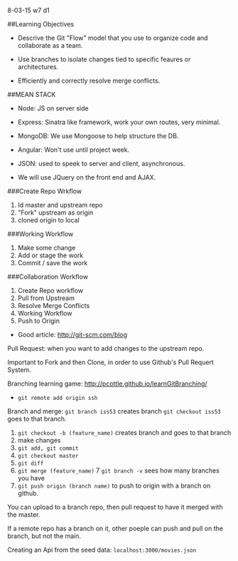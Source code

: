 8-03-15 w7 d1

##Learning Objectives

- Descrive the Git "Flow" model that you use to organize code and collaborate as a team.

- Use branches to isolate changes tied to specific feaures or architectures. 

- Efficiently and correctly resolve merge conflicts.


##MEAN STACK

- Node: JS on server side

- Express: Sinatra like framework, work your own routes, very minimal.

- MongoDB: We use Mongoose to help structure the DB.

- Angular: Won't use until project week.

- JSON: used to speek to server and client, asynchronous.  

- We will use JQuery on the front end and AJAX.

###Create Repo Wrkflow
1) Id master and upstream repo
2) "Fork" upstream as origin
3) cloned origin to local

###Working Workflow
1) Make some change
2) Add or stage the work
3) Commit / save the work

###Collaboration Workflow
1) Create Repo workflow
2) Pull from Upstream
3) Resolve Merge Conflicts
4) Working Workflow
5) Push to Origin 

- Good article: http://git-scm.com/blog

Pull Request: when you want to add changes to the upstream repo.

Important to Fork and then Clone, in order to use Github's Pull Requert System.  

Branching learning game: http://pcottle.github.io/learnGitBranching/

- `git remote add origin ssh` 

Branch and merge:
`git branch iss53` creates branch
`git checkout iss53` goes to that branch.
1) `git checkout -b (feature_name)` creates branch and goes to that branch
2) make changes
3) `git add, git commit`
4) `git checkout master`
5) `git diff`  
6) `git merge (feature_name)`
7 `git branch -v` sees how many branches you have
8) `git push origin (branch name)` to push to origin with a branch on github.  

You can upload to a branch repo, then pull request to have it merged with the master. 

If a remote repo has a branch on it, other poeple can push and pull on the branch, but not the main.  

Creating an Api from the seed data: `localhost:3000/movies.json`

